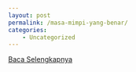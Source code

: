 ```yaml
---
layout: post
permalink: /masa-mimpi-yang-benar/
categories:
    - Uncategorized
---
```


[Baca Selengkapnya](/10)
